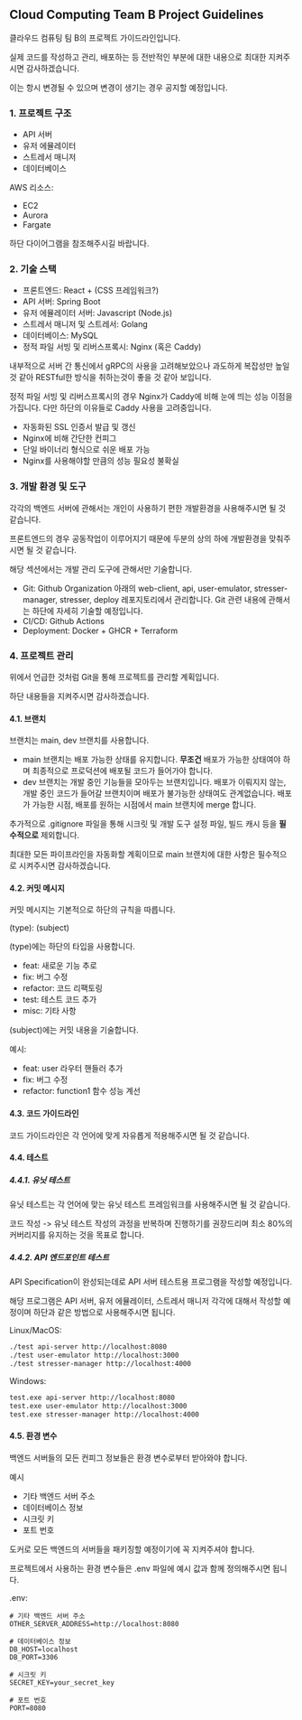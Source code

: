 ## Cloud Computing Team B Project Guidelines
클라우드 컴퓨팅 팀 B의 프로젝트 가이드라인입니다.

실제 코드를 작성하고 관리, 배포하는 등 전반적인 부분에 대한 내용으로 최대한 지켜주시면 감사하겠습니다.

이는 항시 변경될 수 있으며 변경이 생기는 경우 공지할 예정입니다.

### 1. 프로젝트 구조
- API 서버
- 유저 에뮬레이터
- 스트레서 매니저
- 데이터베이스

AWS 리소스:
- EC2
- Aurora
- Fargate

하단 다이어그램을 참조해주시길 바랍니다.

### 2. 기술 스택
- 프론트엔드: React + (CSS 프레임워크?)
- API 서버: Spring Boot
- 유저 에뮬레이터 서버: Javascript (Node.js)
- 스트레서 매니저 및 스트레서: Golang
- 데이터베이스: MySQL
- 정적 파일 서빙 및 리버스프록시: Nginx (혹은 Caddy)

내부적으로 서버 간 통신에서 gRPC의 사용을 고려해보았으나 과도하게 복잡성만 높일 것 같아 RESTful한 방식을 취하는것이 좋을 것 같아 보입니다.

정적 파일 서빙 및 리버스프록시의 경우 Nginx가 Caddy에 비해 눈에 띄는 성능 이점을 가집니다. 다만 하단의 이유들로 Caddy 사용을 고려중입니다.
- 자동화된 SSL 인증서 발급 및 갱신
- Nginx에 비해 간단한 컨피그
- 단일 바이너리 형식으로 쉬운 배포 가능
- Nginx를 사용해야할 만큼의 성능 필요성 불확실

### 3. 개발 환경 및 도구
각각의 백엔드 서버에 관해서는 개인이 사용하기 편한 개발환경을 사용해주시면 될 것 같습니다.

프론트엔드의 경우 공동작업이 이루어지기 때문에 두분의 상의 하에 개발환경을 맞춰주시면 될 것 같습니다.

해당 섹션에서는 개발 관리 도구에 관해서만 기술합니다.

- Git: Github Organization 아래의 web-client, api, user-emulator, stresser-manager, stresser, deploy 레포지토리에서 관리합니다. Git 관련 내용에 관해서는 하단에 자세히 기술할 예정입니다.
- CI/CD: Github Actions
- Deployment: Docker + GHCR + Terraform

### 4. 프로젝트 관리
위에서 언급한 것처럼 Git을 통해 프로젝트를 관리할 계획입니다. 

하단 내용들을 지켜주시면 감사하겠습니다.

#### 4.1. 브랜치
브랜치는 main, dev 브랜치를 사용합니다.

- main 브랜치는 배포 가능한 상태를 유지합니다. **무조건** 배포가 가능한 상태여야 하며 최종적으로 프로덕션에 배포될 코드가 들어가야 합니다.
- dev 브랜치는 개발 중인 기능들을 모아두는 브랜치입니다. 배포가 이뤄지지 않는, 개발 중인 코드가 들어갈 브랜치이며 배포가 불가능한 상태여도 관계없습니다. 배포가 가능한 시점, 배포를 원하는 시점에서 main 브랜치에 merge 합니다.

추가적으로 .gitignore 파일을 통해 시크릿 및 개발 도구 설정 파일, 빌드 캐시 등을 **필수적으로** 제외합니다.

최대한 모든 파이프라인을 자동화할 계획이므로 main 브랜치에 대한 사항은 필수적으로 시켜주시면 감사하겠습니다.

#### 4.2. 커밋 메시지
커밋 메시지는 기본적으로 하단의 규칙을 따릅니다.

(type): (subject)

(type)에는 하단의 타입을 사용합니다.
- feat: 새로운 기능 추로
- fix: 버그 수정
- refactor: 코드 리팩토링
- test: 테스트 코드 추가
- misc: 기타 사항

(subject)에는 커밋 내용을 기술합니다.

예시:
- feat: user 라우터 핸들러 추가
- fix: 버그 수정
- refactor: function1 함수 성능 계선

#### 4.3. 코드 가이드라인
코드 가이드라인은 각 언어에 맞게 자유롭게 적용해주시면 될 것 같습니다. 

#### 4.4. 테스트
##### 4.4.1. 유닛 테스트
유닛 테스트는 각 언어에 맞는 유닛 테스트 프레임워크를 사용해주시면 될 것 같습니다.

코드 작성 -> 유닛 테스트 작성의 과정을 반복하며 진행하기를 권장드리며 최소 80%의 커버리지를 유지하는 것을 목표로 합니다.

##### 4.4.2. API 엔드포인트 테스트
API Specification이 완성되는데로 API 서버 테스트용 프로그램을 작성할 예정입니다.

해당 프로그램은 API 서버, 유저 에뮬레이터, 스트레서 매니저 각각에 대해서 작성할 예정이며 하단과 같은 방법으로 사용해주시면 됩니다.

Linux/MacOS:
```bash
./test api-server http://localhost:8080
./test user-emulator http://localhost:3000
./test stresser-manager http://localhost:4000
```

Windows:
```bash
test.exe api-server http://localhost:8080
test.exe user-emulator http://localhost:3000
test.exe stresser-manager http://localhost:4000
```

#### 4.5. 환경 변수
백엔드 서버들의 모든 컨피그 정보들은 환경 변수로부터 받아와야 합니다.

예시
- 기타 백엔드 서버 주소
- 데이터베이스 정보
- 시크릿 키
- 포트 번호

도커로 모든 백엔드의 서버들을 패키징할 예정이기에 꼭 지켜주셔야 합니다.

프로젝트에서 사용하는 환경 변수들은 .env 파일에 예시 값과 함께 정의해주시면 됩니다.

.env:
```
# 기타 백엔드 서버 주소
OTHER_SERVER_ADDRESS=http://localhost:8080

# 데이터베이스 정보
DB_HOST=localhost
DB_PORT=3306

# 시크릿 키
SECRET_KEY=your_secret_key

# 포트 번호
PORT=8080
```
